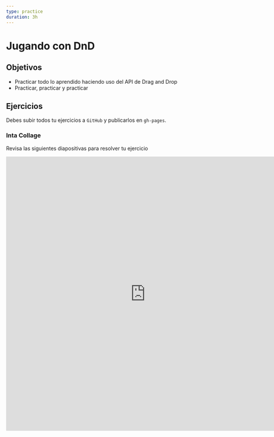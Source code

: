 ```yaml
---
type: practice
duration: 3h
---
```


# Jugando con DnD

## Objetivos

- Practicar todo lo aprendido haciendo uso del API de Drag and Drop
- Practicar, practicar y practicar

## Ejercicios

Debes subir todos tu ejercicios a `GitHub` y publicarlos en `gh-pages`.

### Inta Collage

Revisa las siguientes diapositivas para resolver tu ejercicio

<iframe
  src="https://docs.google.com/presentation/d/e/2PACX-1vR4AWSnJCx4t7sS9bOnyY6JeToc_IE8FVM8MXVu5EN0c5AgJv5Odkwb8sHHkw_hzqtFb8WAyeFtTsZX/embed?start=false&loop=false&delayms=5000"
  frameborder="0"
  width="760"
  height="749"
  allowfullscreen="true"
  mozallowfullscreen="true"
  webkitallowfullscreen="true"></iframe>
